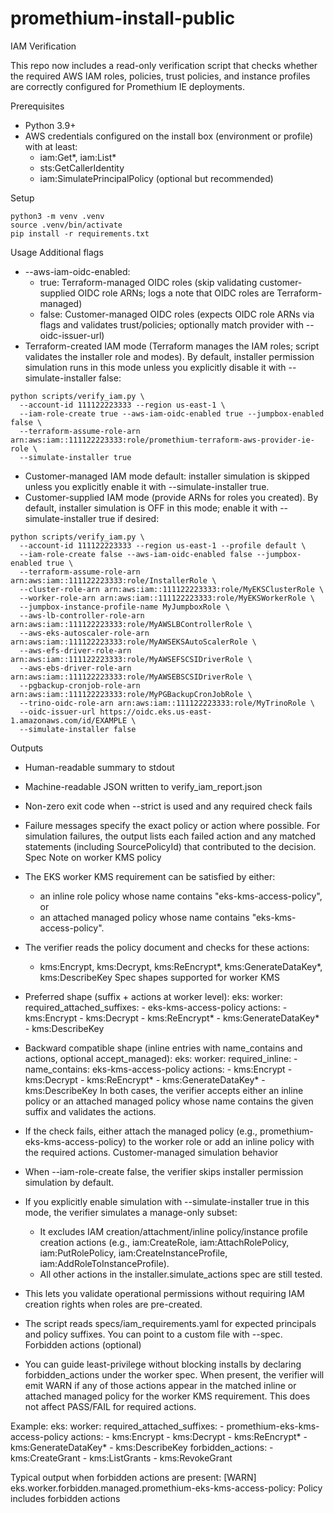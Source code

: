 # promethium-install-public

IAM Verification

This repo now includes a read-only verification script that checks whether the required AWS IAM roles, policies, trust policies, and instance profiles are correctly configured for Promethium IE deployments.

Prerequisites
- Python 3.9+
- AWS credentials configured on the install box (environment or profile) with at least:
  - iam:Get*, iam:List*
  - sts:GetCallerIdentity
  - iam:SimulatePrincipalPolicy (optional but recommended)

Setup
```
python3 -m venv .venv
source .venv/bin/activate
pip install -r requirements.txt
```

Usage
Additional flags
- --aws-iam-oidc-enabled:
  - true: Terraform-managed OIDC roles (skip validating customer-supplied OIDC role ARNs; logs a note that OIDC roles are Terraform-managed)
  - false: Customer-managed OIDC roles (expects OIDC role ARNs via flags and validates trust/policies; optionally match provider with --oidc-issuer-url)
- Terraform-created IAM mode (Terraform manages the IAM roles; script validates the installer role and modes). By default, installer permission simulation runs in this mode unless you explicitly disable it with --simulate-installer false:
```
python scripts/verify_iam.py \
  --account-id 111122223333 --region us-east-1 \
  --iam-role-create true --aws-iam-oidc-enabled true --jumpbox-enabled false \
  --terraform-assume-role-arn arn:aws:iam::111122223333:role/promethium-terraform-aws-provider-ie-role \
  --simulate-installer true
```

- Customer-managed IAM mode default: installer simulation is skipped unless you explicitly enable it with --simulate-installer true.
- Customer-supplied IAM mode (provide ARNs for roles you created). By default, installer simulation is OFF in this mode; enable it with --simulate-installer true if desired:
```
python scripts/verify_iam.py \
  --account-id 111122223333 --region us-east-1 --profile default \
  --iam-role-create false --aws-iam-oidc-enabled false --jumpbox-enabled true \
  --terraform-assume-role-arn arn:aws:iam::111122223333:role/InstallerRole \
  --cluster-role-arn arn:aws:iam::111122223333:role/MyEKSClusterRole \
  --worker-role-arn arn:aws:iam::111122223333:role/MyEKSWorkerRole \
  --jumpbox-instance-profile-name MyJumpboxRole \
  --aws-lb-controller-role-arn arn:aws:iam::111122223333:role/MyAWSLBControllerRole \
  --aws-eks-autoscaler-role-arn arn:aws:iam::111122223333:role/MyAWSEKSAutoScalerRole \
  --aws-efs-driver-role-arn arn:aws:iam::111122223333:role/MyAWSEFSCSIDriverRole \
  --aws-ebs-driver-role-arn arn:aws:iam::111122223333:role/MyAWSEBSCSIDriverRole \
  --pgbackup-cronjob-role-arn arn:aws:iam::111122223333:role/MyPGBackupCronJobRole \
  --trino-oidc-role-arn arn:aws:iam::111122223333:role/MyTrinoRole \
  --oidc-issuer-url https://oidc.eks.us-east-1.amazonaws.com/id/EXAMPLE \
  --simulate-installer false
```

Outputs
- Human-readable summary to stdout
- Machine-readable JSON written to verify_iam_report.json
- Non-zero exit code when --strict is used and any required check fails
- Failure messages specify the exact policy or action where possible. For simulation failures, the output lists each failed action and any matched statements (including SourcePolicyId) that contributed to the decision.
Spec
Note on worker KMS policy
- The EKS worker KMS requirement can be satisfied by either:
  - an inline role policy whose name contains "eks-kms-access-policy", or
  - an attached managed policy whose name contains "eks-kms-access-policy".
- The verifier reads the policy document and checks for these actions:
  - kms:Encrypt, kms:Decrypt, kms:ReEncrypt*, kms:GenerateDataKey*, kms:DescribeKey
Spec shapes supported for worker KMS
- Preferred shape (suffix + actions at worker level):
  eks:
    worker:
      required_attached_suffixes:
        - eks-kms-access-policy
      actions:
        - kms:Encrypt
        - kms:Decrypt
        - kms:ReEncrypt*
        - kms:GenerateDataKey*
        - kms:DescribeKey
- Backward compatible shape (inline entries with name_contains and actions, optional accept_managed):
  eks:
    worker:
      required_inline:
        - name_contains: eks-kms-access-policy
          actions:
            - kms:Encrypt
            - kms:Decrypt
            - kms:ReEncrypt*
            - kms:GenerateDataKey*
            - kms:DescribeKey
In both cases, the verifier accepts either an inline policy or an attached managed policy whose name contains the given suffix and validates the actions.
- If the check fails, either attach the managed policy (e.g., promethium-eks-kms-access-policy) to the worker role or add an inline policy with the required actions.
Customer-managed simulation behavior
- When --iam-role-create false, the verifier skips installer permission simulation by default.
- If you explicitly enable simulation with --simulate-installer true in this mode, the verifier simulates a manage-only subset:
  - It excludes IAM creation/attachment/inline policy/instance profile creation actions (e.g., iam:CreateRole, iam:AttachRolePolicy, iam:PutRolePolicy, iam:CreateInstanceProfile, iam:AddRoleToInstanceProfile).
  - All other actions in the installer.simulate_actions spec are still tested.
- This lets you validate operational permissions without requiring IAM creation rights when roles are pre-created.

- The script reads specs/iam_requirements.yaml for expected principals and policy suffixes. You can point to a custom file with --spec.
Forbidden actions (optional)
- You can guide least-privilege without blocking installs by declaring forbidden_actions under the worker spec. When present, the verifier will emit WARN if any of those actions appear in the matched inline or attached managed policy for the worker KMS requirement. This does not affect PASS/FAIL for required actions.

Example:
eks:
  worker:
    required_attached_suffixes:
      - promethium-eks-kms-access-policy
    actions:
      - kms:Encrypt
      - kms:Decrypt
      - kms:ReEncrypt*
      - kms:GenerateDataKey*
      - kms:DescribeKey
    forbidden_actions:
      - kms:CreateGrant
      - kms:ListGrants
      - kms:RevokeGrant

Typical output when forbidden actions are present:
[WARN] eks.worker.forbidden.managed.promethium-eks-kms-access-policy: Policy includes forbidden actions
